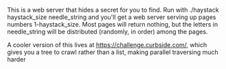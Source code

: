 This is a web server that hides a secret for you to find. 
Run with ./haystack haystack_size needle_string and you'll
get a web server serving up pages numbers 1-haystack_size. Most
pages will return nothing, but the letters in needle_string will 
be distributed (randomly, in order) among the pages.

A cooler version of this lives at https://challenge.curbside.com/,
which gives you a tree to crawl rather than a list, making 
parallel traversing much harder
